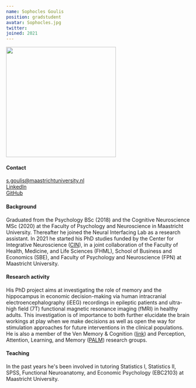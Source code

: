 ```yaml
---
name: Sophocles Goulis
position: gradstudent
avatar: Sophocles.jpg
twitter: 
joined: 2021
---
```


<img width="300" src="{{site.baseurl}}/images/people/{{page.avatar}}" data-action="zoom">


#### Contact
<i class="fa fa-envelope-o"></i> s.goulis@maastrichtuniversity.nl <br>
<a href="https://www.linkedin.com/in/sophocles-goulis-b88015122/"> <i class="fa fa-linkedin"></i> LinkedIn </a><br>
<a href="https://github.com/s-goulis"> <i class="fa fa-github"></i> GitHub </a><br>

#### Background
Graduated from the Psychology BSc (2018) and the Cognitive Neuroscience MSc (2020) at the Faculty of Psychology and Neuroscience in Maastricht University. Thereafter he joined the Neural Interfacing Lab as a research assistant. In 2021 he started his PhD studies funded by the Center for Integrative Neuroscience (<a href="https://www.maastrichtuniversity.nl/research/centre-integrative-neuroscience-cin">CIN</a>), in a joint collaboration of the Faculty of Health, Medicine, and Life Sciences (FHML), School of Business and Economics (SBE), and Faculty of Psychology and Neuroscience (FPN) at Maastricht University.

#### Research activity
His PhD project aims at investigating the role of memory and the hippocampus in economic decision-making via human intracranial electroencephalography (iEEG) recordings in epileptic patients and ultra-high field (7T) functional magnetic resonance imaging (fMRI) in healthy adults. This investigation is of importance to both further elucidate the brain workings at play when we make decisions as well as open the way for stimulation approaches for future interventions in the clinical populations. He is also a member of the Ven Memory & Cognition (<a href="https://vincentvandeven.weebly.com/">link</a>) and Perception, Attention, Learning, and Memory (<a href="http://www.deweerdlab.com/
">PALM</a>) research groups.

#### Teaching
In the past years he's been involved in tutoring Statistics I, Statistics II, SPSS, Functional Neuroanatomy, and Economic Psychology (EBC2103) at Maastricht University.
